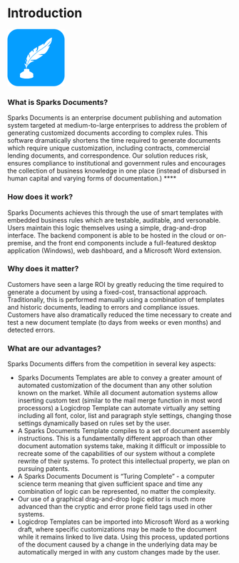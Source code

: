# Introduction

![](../.gitbook/assets/lexiconicon128.png)

### What is Sparks Documents?

Sparks Documents is an enterprise document publishing and automation system targeted at medium-to-large enterprises to address the problem of generating customized documents according to complex rules.  This software dramatically shortens the time required to generate documents which require unique customization, including contracts, commercial lending documents, and correspondence. Our solution reduces risk, ensures compliance to institutional and government rules and encourages the collection of business knowledge in one place \(instead of disbursed in human capital and varying forms of documentation.\)  ****

### How does it work?

Sparks Documents achieves this through the use of smart templates with embedded business rules which are testable, auditable, and versonable. Users maintain this logic themselves using a simple, drag-and-drop interface. The backend component is able to be hosted in the cloud or on-premise, and the front end components include a full-featured desktop application \(Windows\), web dashboard, and a Microsoft Word extension.

### Why does it matter?

Customers have seen a large ROI by greatly reducing the time required to generate a document by using a fixed-cost, transactional approach. Traditionally, this is performed manually using a combination of templates and historic documents, leading to errors and compliance issues. Customers have also dramatically reduced the time necessary to create and test a new document template \(to days from weeks or even months\) and detected errors.

### What are our advantages?

Sparks Documents differs from the competition in several key aspects:

* Sparks Documents Templates are able to convey a greater amount of automated customization of the document than any other solution known on the market. While all document automation systems allow inserting custom text \(similar to the mail merge function in most word processors\) a Logicdrop Template can automate virtually any setting including all font, color, list and paragraph style settings, changing those settings dynamically based on rules set by the user.
* A Sparks Documents Template compiles to a set of document assembly instructions. This is a fundamentally different approach than other document automation systems take, making it difficult or impossible to recreate some of the capabilities of our system without a complete rewrite of their systems. To protect this intellectual property, we plan on pursuing patents.
* A Sparks Documents Document is “Turing Complete” - a computer science term meaning that given sufficient space and time any combination of logic can be represented, no matter the complexity.
* Our use of a graphical drag-and-drop logic editor is much more advanced than the cryptic and error prone field tags used in other systems.
* Logicdrop Templates can be imported into Microsoft Word as a working draft, where specific customizations may be made to the document while it remains linked to live data. Using this process, updated portions of the document caused by a change in the underlying data may be automatically merged in with any custom changes made by the user.

